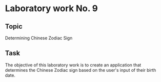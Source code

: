 # Laboratory work No. 9

## Topic
Determining Chinese Zodiac Sign

## Task
The objective of this laboratory work is to create an application that determines the Chinese Zodiac sign based on the user's input of their birth date.
